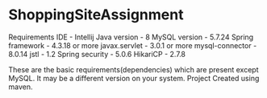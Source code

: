 # ShoppingSiteAssignment

Requirements
IDE - Intellij
Java version - 8
MySQL version - 5.7.24
Spring framework - 4.3.18 or more
javax.servlet - 3.0.1 or more
mysql-connector - 8.0.14
jstl - 1.2
Spring security - 5.0.6
HikariCP - 2.7.8

These are the basic requirements(dependencies) which are present except MySQL. It may be a different version on your system.
Project Created using maven.
